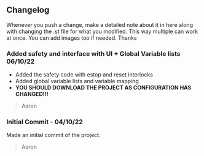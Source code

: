 ## Changelog
Whenever you push a change, make a detailed note about it in here along with changing the .st file for what you modified. This way multiple can work at once. You can add images too if needed. Thanks

### Added safety and interface with UI + Global Variable lists 06/10/22
- Added the safety code with estop and reset interlocks
- Added global variable lists and variable mapping
- **YOU SHOULD DOWNLOAD THE PROJECT AS CONFIGURATION HAS CHANGED!!!**

> Aaron

### Initial Commit - 04/10/22
Made an initial commit of the project. 

> Aaron
